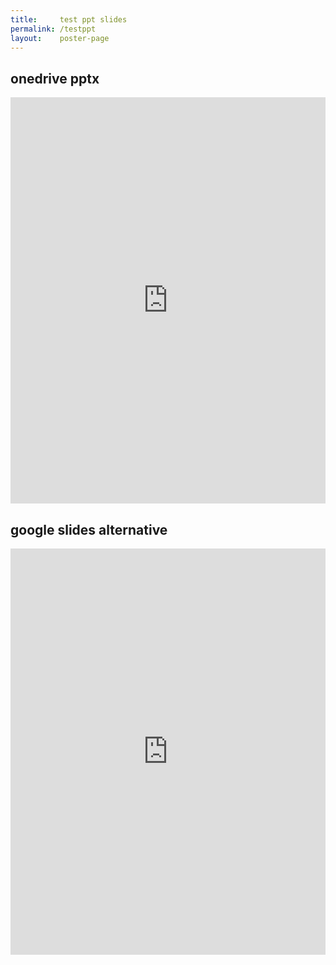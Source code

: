 ```yaml
---
title:     test ppt slides
permalink: /testppt
layout:    poster-page
---
```


## onedrive pptx

<iframe src="https://onedrive.live.com/embed?resid=A2151E2FC790ECA0%214410&amp;authkey=%21APQ7xBEQam55Q7c&amp;em=2&amp;wdAr=1.4439834024896265&amp;Embed=1" width="100%" height="650px" frameborder="0">This is an embedded <a target="_blank" href="https://office.com">Microsoft Office</a> presentation, powered by <a target="_blank" href="https://office.com/webapps">Office</a>.</iframe>


## google slides alternative

<iframe src="https://docs.google.com/presentation/d/e/2PACX-1vT4vs631B1Dpp_vf8L-Yi5Y87ecKjfT9VsLEY6Pga2wpy-6tNnoxA_M2AgrkP4rrTe8-jNFdm_tdC-y/embed?start=false&loop=false&delayms=60000" frameborder="0" width="100%" height="650" allowfullscreen="true" mozallowfullscreen="true" webkitallowfullscreen="true"></iframe>
